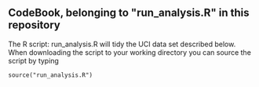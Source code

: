 ## CodeBook, belonging to "run_analysis.R" in this repository

The R script: run_analysis.R will tidy the UCI data set described below. When downloading the script to 
your working directory you can source the script by typing 

` source("run_analysis.R") `  
